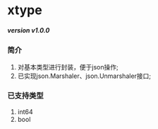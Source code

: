 # xtype

##### version v1.0.0

### 简介
1) 对基本类型进行封装，便于json操作;
2) 已实现json.Marshaler、json.Unmarshaler接口;


### 已支持类型
1) int64
2) bool